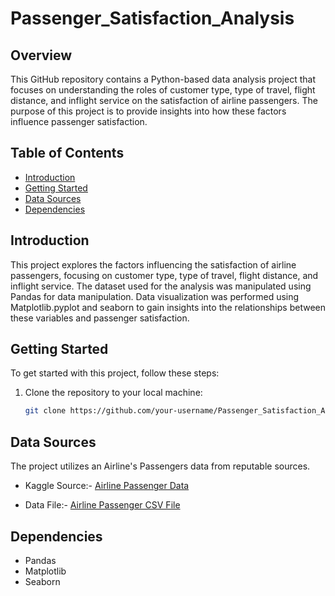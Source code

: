 # Passenger_Satisfaction_Analysis

## Overview

This GitHub repository contains a Python-based data analysis project that focuses on understanding the roles of customer type, type of travel, flight distance, and inflight service on the satisfaction of airline passengers. The purpose of this project is to provide insights into how these factors influence passenger satisfaction.

## Table of Contents
- [Introduction](#introduction)
- [Getting Started](#getting-started)
- [Data Sources](#data-sources)
- [Dependencies](#dependencies)

## Introduction

This project explores the factors influencing the satisfaction of airline passengers, focusing on customer type, type of travel, flight distance, and inflight service. The dataset used for the analysis was manipulated using Pandas for data manipulation. Data visualization was performed using Matplotlib.pyplot and seaborn to gain insights into the relationships between these variables and passenger satisfaction.

## Getting Started
To get started with this project, follow these steps:

1. Clone the repository to your local machine:

   ```bash
   git clone https://github.com/your-username/Passenger_Satisfaction_Analysis.git

## Data Sources
The project utilizes an Airline's Passengers data from reputable sources.

* Kaggle Source:- [Airline Passenger Data](https://www.kaggle.com/datasets/teejmahal20/airline-passenger-satisfaction?select=test.csv)

* Data File:- [Airline Passenger CSV File](airline.csv)

## Dependencies

* Pandas
* Matplotlib
* Seaborn
